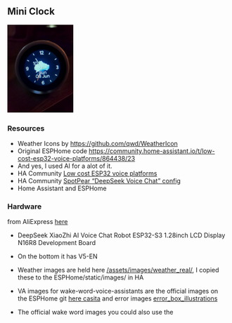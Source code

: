 




## Mini Clock

<img src="/assets/images/mini_clock_weather.jpg" alt="Alt Text" width="150" height="200">

### Resources

- Weather Icons by https://github.com/qwd/WeatherIcon
- Original ESPHome code https://community.home-assistant.io/t/low-cost-esp32-voice-platforms/864438/23
- And yes, I used AI for a alot of it.
- HA Community [Low cost ESP32 voice platforms](https://community.home-assistant.io/t/low-cost-esp32-voice-platforms/864438/1)
- HA Community [SpotPear “DeepSeek Voice Chat” config](https://community.home-assistant.io/t/spotpear-deepseek-voice-chat-config/877927)
- Home Assistant and ESPHome


### Hardware 

from AliExpress [here](https://www.aliexpress.com/item/1005008821384965.html?spm=a2g0o.detail.0.0.15c1ZhFaZhFaQt&productId=1005008821384965&pdp_ext_f=%7B%22tabScene%22%3A%22retail%22%2C%22sku_id%22%3A12000046816700650%2C%22origProductId%22%3A%221005008821384965%22%7D&#nav-specification)

- DeepSeek XiaoZhi AI Voice Chat Robot ESP32-S3 1.28inch LCD Display N16R8 Development Board

- On the bottom it has V5-EN
- Weather images are held here [/assets/images/weather_real/](https://github.com/thekiwismarthome/voice-assistant/tree/main/assets/images/weather_real), I copied these to the ESPHome/static/images/ in HA
- VA images for wake-word-voice-assistants are the official images on the ESPHome git [here casita](https://github.com/esphome/wake-word-voice-assistants/tree/main/casita) and error images [error_box_illustrations](https://github.com/esphome/wake-word-voice-assistants/tree/main/error_box_illustrations)
- The official wake word images you could also use the 




